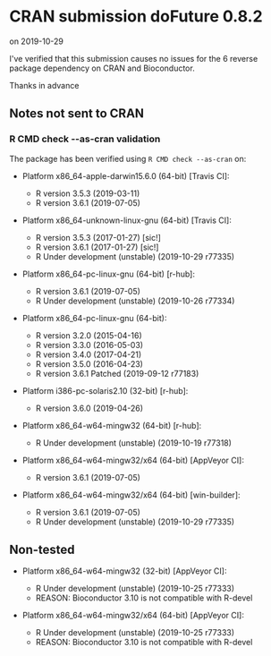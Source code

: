 # CRAN submission doFuture 0.8.2

on 2019-10-29

I've verified that this submission causes no issues for the 6 reverse package dependency on CRAN and Bioconductor.

Thanks in advance


## Notes not sent to CRAN

### R CMD check --as-cran validation

The package has been verified using `R CMD check --as-cran` on:

* Platform x86_64-apple-darwin15.6.0 (64-bit) [Travis CI]:
  - R version 3.5.3 (2019-03-11)
  - R version 3.6.1 (2019-07-05)

* Platform x86_64-unknown-linux-gnu (64-bit) [Travis CI]:
  - R version 3.5.3 (2017-01-27) [sic!]
  - R version 3.6.1 (2017-01-27) [sic!]
  - R Under development (unstable) (2019-10-29 r77335)

* Platform x86_64-pc-linux-gnu (64-bit) [r-hub]:
  - R version 3.6.1 (2019-07-05)
  - R Under development (unstable) (2019-10-26 r77334)

* Platform x86_64-pc-linux-gnu (64-bit):
  - R version 3.2.0 (2015-04-16)
  - R version 3.3.0 (2016-05-03)
  - R version 3.4.0 (2017-04-21)
  - R version 3.5.0 (2016-04-23)
  - R version 3.6.1 Patched (2019-09-12 r77183)

* Platform i386-pc-solaris2.10 (32-bit) [r-hub]:
  - R version 3.6.0 (2019-04-26)

* Platform x86_64-w64-mingw32 (64-bit) [r-hub]:
  - R Under development (unstable) (2019-10-19 r77318)

* Platform x86_64-w64-mingw32/x64 (64-bit) [AppVeyor CI]:
  - R version 3.6.1 (2019-07-05)

* Platform x86_64-w64-mingw32/x64 (64-bit) [win-builder]:
  - R version 3.6.1 (2019-07-05)
  - R Under development (unstable) (2019-10-29 r77335)


## Non-tested

* Platform x86_64-w64-mingw32 (32-bit) [AppVeyor CI]:
  - R Under development (unstable) (2019-10-25 r77333)
  - REASON: Bioconductor 3.10 is not compatible with R-devel
  
* Platform x86_64-w64-mingw32/x64 (64-bit) [AppVeyor CI]:
  - R Under development (unstable) (2019-10-25 r77333)
  - REASON: Bioconductor 3.10 is not compatible with R-devel
